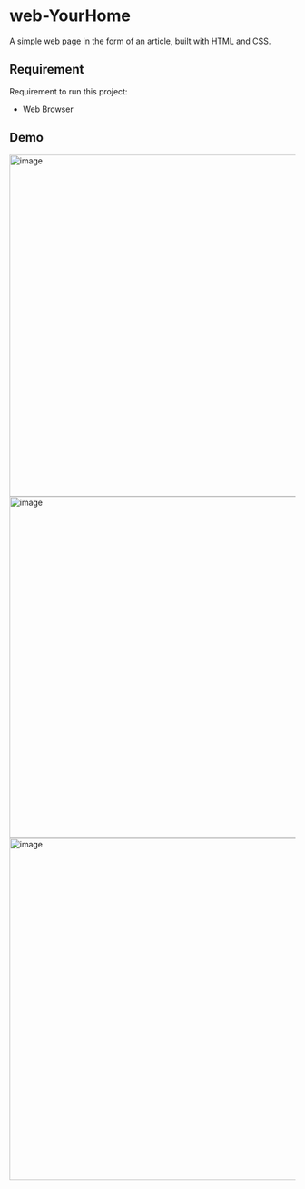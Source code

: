 # web-YourHome

A simple web page in the form of an article, built with HTML and CSS.

## Requirement
Requirement to run this project:
- Web Browser

## Demo
<img width="602" alt="image" src="https://github.com/zask45/web-YourHome/assets/117462539/854af5c2-0052-41f3-8432-7e743c6d853f">
<img width="602" alt="image" src="https://github.com/zask45/web-YourHome/assets/117462539/60bc283a-b723-4592-b3be-2e82da655c6a">
<img width="602" alt="image" src="https://github.com/zask45/web-YourHome/assets/117462539/b7d0650b-31b5-41da-bd3b-b7b6692eeeef">
